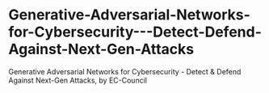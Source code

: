 # Generative-Adversarial-Networks-for-Cybersecurity---Detect-Defend-Against-Next-Gen-Attacks
Generative Adversarial Networks for Cybersecurity - Detect &amp; Defend Against Next-Gen Attacks, by EC-Council
